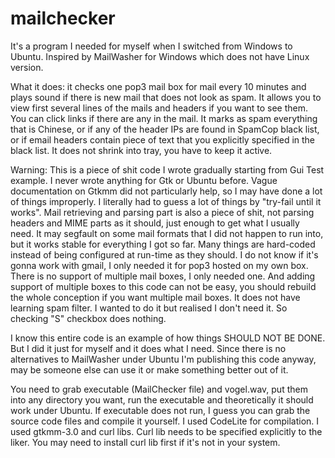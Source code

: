# mailchecker
It's a program I needed for myself when I switched from Windows to Ubuntu. Inspired by MailWasher for Windows which does not have Linux version.

What it does: it checks one pop3 mail box for mail every 10 minutes and plays sound if there is new mail that does not look as spam. It allows you to view first several lines of the mails and headers if you want to see them. You can click links if there are any in the mail. It marks as spam everything that is Chinese, or if any of the header IPs are found in SpamCop black list, or if email headers contain piece of text that you explicitly specified in the black list. It does not shrink into tray, you have to keep it active.

Warning: This is a piece of shit code I wrote gradually starting from Gui Test example. I never wrote anything for Gtk or Ubuntu before. Vague documentation on Gtkmm did not particularly help, so I may have done a lot of things improperly. I literally had to guess a lot of things by "try-fail until it works". Mail retrieving and parsing part is also a piece of shit, not parsing headers and MIME parts as it should, just enough to get what I usually need. It may segfault on some mail formats that I did not happen to run into, but it works stable for everything I got so far. Many things are hard-coded instead of being configured at run-time as they should. I do not know if it's gonna work with gmail, I only needed it for pop3 hosted on my own box. There is no support of multiple mail boxes, I only needed one. And adding support of multiple boxes to this code can not be easy, you should rebuild the whole conception if you want multiple mail boxes. It does not have learning spam filter. I wanted to do it but realised I don't need it. So checking "S" checkbox does nothing.

I know this entire code is an example of how things SHOULD NOT BE DONE. But I did it just for myself and it does what I need. Since there is no alternatives to MailWasher under Ubuntu I'm publishing this code anyway, may be someone else can use it or make something better out of it.

You need to grab executable (MailChecker file) and vogel.wav, put them into any directory you want, run the executable and theoretically it should work under Ubuntu. If executable does not run, I guess you can grab the source code files and compile it yourself. I used CodeLite for compilation. I used gtkmm-3.0 and curl libs. Curl lib needs to be specified explicitly to the liker. You may need to install curl lib first if it's not in your system.
